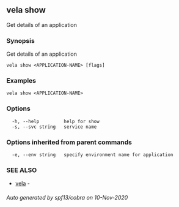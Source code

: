 ## vela show

Get details of an application

### Synopsis

Get details of an application

```
vela show <APPLICATION-NAME> [flags]
```

### Examples

```
vela show <APPLICATION-NAME>
```

### Options

```
  -h, --help         help for show
  -s, --svc string   service name
```

### Options inherited from parent commands

```
  -e, --env string   specify environment name for application
```

### SEE ALSO

* [vela](vela.md)	 - 

###### Auto generated by spf13/cobra on 10-Nov-2020
